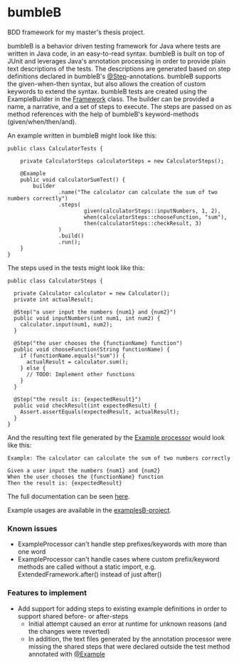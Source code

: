# bumbleB
BDD framework for my master's thesis project.


bumbleB is a behavior driven testing framework for Java where tests are written in Java code, in an easy-to-read syntax. bumbleB is built on top of JUnit and leverages Java's
annotation processing in order to provide plain text descriptions of the tests. The descriptions are generated based on 
step definitions declared in bumbleB's [@Step](annotationsB/src/main/java/com/jiial/bumbleB/annotations/Step.java)-annotations. bumbleB supports the given-when-then syntax, but also allows
the creation of custom keywords to extend the syntax. bumbleB tests are created using the ExampleBuilder in the [Framework](frameworkB/src/main/java/com/jiial/bumbleB/framework/Framework.java) class.
The builder can be provided a name, a narrative, and a set of steps to execute. The steps are passed on as method 
references with the help of bumbleB's keyword-methods (given/when/then/and).


An example written in bumbleB might look like this:
```
public class CalculatorTests {

    private CalculatorSteps calculatorSteps = new CalculatorSteps();

    @Example
    public void calculatorSumTest() {
        builder
                .name("The calculator can calculate the sum of two numbers correctly")
                .steps(
                        given(calculatorSteps::inputNumbers, 1, 2),
                        when(calculatorSteps::chooseFunction, "sum"),
                        then(calculatorSteps::checkResult, 3)
                )
                .build()
                .run();
    }
}
```
The steps used in the tests might look like this:
```
public class CalculatorSteps {

  private Calculator calculator = new Calculator();
  private int actualResult;

  @Step("a user input the numbers {num1} and {num2}")
  public void inputNumbers(int num1, int num2) {
    calculator.input(num1, num2);
  }

  @Step("the user chooses the {functionName} function")
  public void chooseFunction(String functionName) {
    if (functionName.equals("sum")) {
      actualResult = calculator.sum();
    } else {
      // TODO: Implement other functions
    }
  }

  @Step("the result is: {expectedResult}")
  public void checkResult(int expectedResult) {
    Assert.assertEquals(expectedResult, actualResult);
  }
}
```
And the resulting text file generated by the [Example processor](processorsB/src/main/java/com/jiial/bumbleB/processors/ExampleProcessor.java) would look like this:
```
Example: The calculator can calculate the sum of two numbers correctly

Given a user input the numbers {num1} and {num2}
When the user chooses the {functionName} function
Then the result is: {expectedResult}
```


The full documentation can be seen [here](Documentation.md).

Example usages are available in the [examplesB-project](examplesB).

### Known issues
* ExampleProcessor can't handle step prefixes/keywords with more than one word
* ExampleProcessor can't handle cases where custom prefix/keyword methods are called without a static import, e.g. 
  ExtendedFramework.after() instead of just after()

### Features to implement
* Add support for adding steps to existing example definitions in order to support shared before- or after-steps
  * Initial attempt caused an error at runtime for unknown reasons (and the changes were reverted)
  * In addition, the text files generated by the annotation processor were missing the shared steps that were declared 
    outside the test method annotated with [@Example](annotationsB/src/main/java/com/jiial/bumbleB/annotations/Example.java)